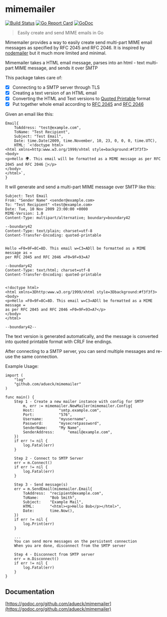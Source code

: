 # mimemailer

[![Build Status](https://travis-ci.org/adueck/mimemailer.svg)](https://travis-ci.org/adueck/mimemailer)
[![Go Report Card](https://goreportcard.com/badge/github.com/adueck/mimemailer)](https://goreportcard.com/report/github.com/adueck/mimemailer)
[![GoDoc](https://godoc.org/github.com/adueck/mimemailer?status.svg)](https://godoc.org/github.com/adueck/mimemailer)

> Easily create and send MIME emails in Go

Mimemailer provides a way to easily create send multi-part MIME email messages as specified by RFC 2045 and RFC 2046. It is inspired by [nodemailer](https://nodemailer.com/about/) but it much more limited and minimal.

Mimemailer takes a HTML email message, parses into an html - text multi-part MIME message, and sends it over SMTP

This package takes care of:

* [x] Connecting to a SMTP server through TLS 
* [x] Creating a text version of an HTML email
* [x] Converting the HTML and Text versions to [Quoted Printable](https://en.wikipedia.org/wiki/Quoted-printable) format
* [x] Put together whole email according to [RFC 2045](https://www.ietf.org/rfc/rfc2045.txt) and [RFC 2046](https://www.ietf.org/rfc/rfc2046.txt)

Given an email like this:

```
Email{
	ToAddress: "test@example.com",
	ToName: "Test Recipient",
	Subject: "Test Email",
	Date: time.Date(2009, time.November, 10, 23, 0, 0, 0, time.UTC),
	HTML: `<!doctype html>
<html xmlns=http:www.w3.org/1999/xhtml style=background:#f3f3f3>
<body>
<p>Hello 🌍. This email wíll be formatted as a MIME message as per RFC 2045 and RFC 2046 📧</p>
</body>
</html>`,
}
```
It will generate and send a multi-part MIME message over SMTP like this:

```
Subject: Test Email
From: "Sender Name" <sender@example.com>
To: "Test Recipient" <test@example.com>
Date: Tue, 10 Nov 2009 23:00:00 +0000
MIME-Version: 1.0
Content-Type: multipart/alternative; boundary=boundary42

--boundary42
Content-Type: text/plain; charset=utf-8
Content-Transfer-Encoding: quoted-printable


Hello =F0=9F=8C=8D. This email w=C3=ADll be formatted as a MIME message as =
per RFC 2045 and RFC 2046 =F0=9F=93=A7

--boundary42
Content-Type: text/html; charset=utf-8
Content-Transfer-Encoding: quoted-printable


<!doctype html>
<html xmlns=3Dhttp:www.w3.org/1999/xhtml style=3Dbackground:#f3f3f3>
<body>
<p>Hello =F0=9F=8C=8D. This email w=C3=ADll be formatted as a MIME message =
as per RFC 2045 and RFC 2046 =F0=9F=93=A7</p>
</body>
</html>

--boundary42--
```

The text version is generated automatically, and the message is converted 
into quoted printable format with CRLF line endings.  

After connecting to a SMTP server, you can send multiple messages and re-use
the same connection.  
 
Example Usage:  

```
import (
	"log"
	"github.com/adueck/mimemailer"
)

func main() {
	Step 1 - Create a new mailer instance with config for SMTP
		m, err := mimemailer.NewMailer(mimemailer.Config{
		Host: 			"smtp.example.com",
		Port: 			"576",
		Username: 		"myusername",
		Password: 		"mysecretpassword",
		SenderName:		"My Name",
		SenderAddress:		"email@example.com",
	})
    if err != nil {
        log.Fatal(err)
    }

	Step 2 - Connect to SMTP Server
	err = m.Connect()
	if err != nil {
		log.Fatal(err)	
	}

	Step 3 - Send message(s) 
	err = m.SendEmail(mimemailer.Email{
		ToAddress: 	"recipient@example.com",
		ToName:		"Bob Smith",
		Subject:	"Example Mail",
		HTML:		"<html><p>Hello Bob</p></html>",
		Date:		time.Now(),
	})
	if err != nil {
		log.Print(err)
	}

	...
	You can send more messages on the persistent connection
	When you are done, disconnect from the SMTP server

	Step 4 - Disconnect from SMTP server
	err = m.Disconnect()
	if err != nil {
		log.Fatal(err)
	}
}
```

## Documentation

[https://godoc.org/github.com/adueck/mimemailer](https://godoc.org/github.com/adueck/mimemailer)


